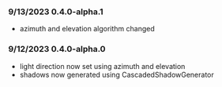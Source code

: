 ### 9/13/2023 0.4.0-alpha.1
- azimuth and elevation algorithm changed 
### 9/12/2023 0.4.0-alpha.0 
- light direction now set using azimuth and elevation
- shadows now generated using CascadedShadowGenerator

